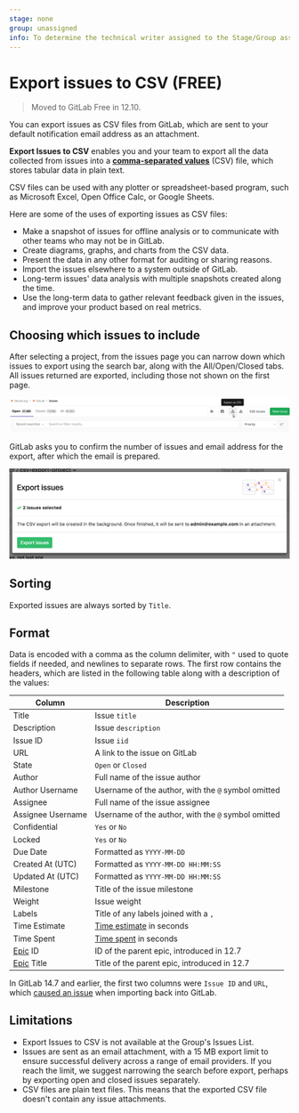 ```yaml
---
stage: none
group: unassigned
info: To determine the technical writer assigned to the Stage/Group associated with this page, see https://about.gitlab.com/handbook/product/ux/technical-writing/#assignments
---
```


# Export issues to CSV **(FREE)**

> Moved to GitLab Free in 12.10.

You can export issues as CSV files from GitLab, which are sent to your default
notification email address as an attachment.

**Export Issues to CSV** enables you and your team to export all the data
collected from issues into a **[comma-separated values](https://en.wikipedia.org/wiki/Comma-separated_values)** (CSV)
file, which stores tabular data in plain text.

<!-- vale gitlab.Spelling = NO -->

CSV files can be used with any plotter or spreadsheet-based program, such as
Microsoft Excel, Open Office Calc, or Google Sheets.

<!-- vale gitlab.Spelling = YES -->

Here are some of the uses of exporting issues as CSV files:

- Make a snapshot of issues for offline analysis or to communicate with other
  teams who may not be in GitLab.
- Create diagrams, graphs, and charts from the CSV data.
- Present the data in any other format for auditing or sharing reasons.
- Import the issues elsewhere to a system outside of GitLab.
- Long-term issues' data analysis with multiple snapshots created along the
  time.
- Use the long-term data to gather relevant feedback given in the issues, and
  improve your product based on real metrics.

## Choosing which issues to include

After selecting a project, from the issues page you can narrow down which
issues to export using the search bar, along with the All/Open/Closed tabs. All
issues returned are exported, including those not shown on the first page.

![CSV export button](img/csv_export_button_v12_9.png)

GitLab asks you to confirm the number of issues and email address for the
export, after which the email is prepared.

![CSV export modal dialog](img/csv_export_modal.png)

## Sorting

Exported issues are always sorted by `Title`.

## Format

Data is encoded with a comma as the column delimiter, with `"` used to quote
fields if needed, and newlines to separate rows. The first row contains the
headers, which are listed in the following table along with a description of
the values:

| Column                                   | Description                                               |
|------------------------------------------|-----------------------------------------------------------|
| Title                                    | Issue `title`                                             |
| Description                              | Issue `description`                                       |
| Issue ID                                 | Issue `iid`                                               |
| URL                                      | A link to the issue on GitLab                             |
| State                                    | `Open` or `Closed`                                        |
| Author                                   | Full name of the issue author                             |
| Author Username                          | Username of the author, with the `@` symbol omitted       |
| Assignee                                 | Full name of the issue assignee                           |
| Assignee Username                        | Username of the author, with the `@` symbol omitted       |
| Confidential                             | `Yes` or `No`                                             |
| Locked                                   | `Yes` or `No`                                             |
| Due Date                                 | Formatted as `YYYY-MM-DD`                                 |
| Created At (UTC)                         | Formatted as `YYYY-MM-DD HH:MM:SS`                        |
| Updated At (UTC)                         | Formatted as `YYYY-MM-DD HH:MM:SS`                        |
| Milestone                                | Title of the issue milestone                              |
| Weight                                   | Issue weight                                              |
| Labels                                   | Title of any labels joined with a `,`                     |
| Time Estimate                            | [Time estimate](../time_tracking.md#estimates) in seconds |
| Time Spent                               | [Time spent](../time_tracking.md#time-spent) in seconds   |
| [Epic](../../group/epics/index.md) ID    | ID of the parent epic, introduced in 12.7                 |
| [Epic](../../group/epics/index.md) Title | Title of the parent epic, introduced in 12.7              |

In GitLab 14.7 and earlier, the first two columns were `Issue ID` and `URL`,
which [caused an issue](https://gitlab.com/gitlab-org/gitlab/-/issues/34769)
when importing back into GitLab.

## Limitations

- Export Issues to CSV is not available at the Group's Issues List.
- Issues are sent as an email attachment, with a 15 MB export limit to ensure
  successful delivery across a range of email providers. If you reach the limit,
  we suggest narrowing the search before export, perhaps by exporting open and
  closed issues separately.
- CSV files are plain text files. This means that the exported CSV file doesn't
  contain any issue attachments.
